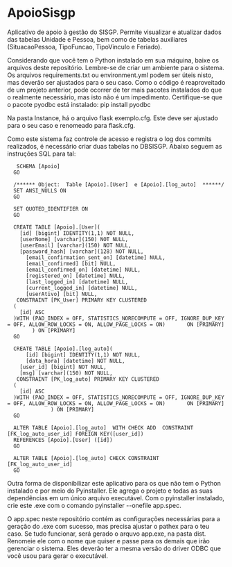 # ApoioSisgp
Aplicativo de apoio à gestão do SISGP. Permite visualizar e atualizar dados das tabelas Unidade e Pessoa, bem como de tabelas auxiliares (SituacaoPessoa, TipoFuncao, TipoVinculo e Feriado).

Considerando que você tem o Python instalado em sua máquina, baixe os arquivos deste repositório. 
Lembre-se de criar um ambiente para o sistema. Os arquivos requirements.txt ou environment.yml podem ser úteis nisto, mas deverão ser ajustados para o seu caso.
Como o código é reaproveitado de um projeto anterior, pode ocorrer de ter mais pacotes instalados do que o realmente necessário, mas isto não é um impedimento.
Certifique-se que o pacote pyodbc está instalado: pip install pyodbc

Na pasta Instance, há o arquivo flask exemplo.cfg. Este deve ser ajustado para o seu caso e renomeado para flask.cfg.

Como este sistema faz controle de acesso e registra o log dos commits realizados, é necessário criar duas tabelas no 
DBSISGP. Abaixo seguem as instruções SQL para tal:

       SCHEMA [Apoio]
      GO
      
      /****** Object:  Table [Apoio].[User]  e [Apoio].[log_auto]  ******/
      SET ANSI_NULLS ON
      GO
      
      SET QUOTED_IDENTIFIER ON
      GO
      
      CREATE TABLE [Apoio].[User](
      	[id] [bigint] IDENTITY(1,1) NOT NULL,
      	[userNome] [varchar](150) NOT NULL,
      	[userEmail] [varchar](150) NOT NULL,
      	[password_hash] [varchar](128) NOT NULL,
	      [email_confirmation_sent_on] [datetime] NULL,
	      [email_confirmed] [bit] NULL,
	      [email_confirmed_on] [datetime] NULL,
	      [registered_on] [datetime] NULL,
	      [last_logged_in] [datetime] NULL,
	      [current_logged_in] [datetime] NULL,
	      [userAtivo] [bit] NULL,
       CONSTRAINT [PK_User] PRIMARY KEY CLUSTERED 
      (
      	[id] ASC
      )WITH (PAD_INDEX = OFF, STATISTICS_NORECOMPUTE = OFF, IGNORE_DUP_KEY = OFF, ALLOW_ROW_LOCKS = ON, ALLOW_PAGE_LOCKS = ON)       ON [PRIMARY]
            ) ON [PRIMARY]
      GO
      
      CREATE TABLE [Apoio].[log_auto](
	      [id] [bigint] IDENTITY(1,1) NOT NULL,
	      [data_hora] [datetime] NOT NULL,
      	[user_id] [bigint] NOT NULL,
      	[msg] [varchar](150) NOT NULL,
       CONSTRAINT [PK_log_auto] PRIMARY KEY CLUSTERED 
      (
      	[id] ASC
      )WITH (PAD_INDEX = OFF, STATISTICS_NORECOMPUTE = OFF, IGNORE_DUP_KEY = OFF, ALLOW_ROW_LOCKS = ON, ALLOW_PAGE_LOCKS = ON)       ON [PRIMARY]
                  ) ON [PRIMARY]
      GO

      ALTER TABLE [Apoio].[log_auto]  WITH CHECK ADD  CONSTRAINT [FK_log_auto_user_id] FOREIGN KEY([user_id])
      REFERENCES [Apoio].[User] ([id])
      GO
      
      ALTER TABLE [Apoio].[log_auto] CHECK CONSTRAINT [FK_log_auto_user_id]
      GO

Outra forma de disponibilizar este aplicativo para os que não tem o Python instalado e por meio do Pyinstaller. Ele agrega o projeto e todas as suas dependências
em um único arquivo executável. Com o pyinstaller instalado, crie este .exe com o comando pyinstaller --onefile app.spec.

O app.spec neste repositório contém as configurações necessárias para a geração do .exe com sucesso, mas precisa ajustar o pathex para o teu caso.
Se tudo funcionar, será gerado o arquvo app.exe, na pasta dist. Renomeie ele com o nome que quiser e passe para os demais que irão gerenciar o sistema. 
Eles deverão ter a mesma versão do driver ODBC que você usou para gerar o executável.
